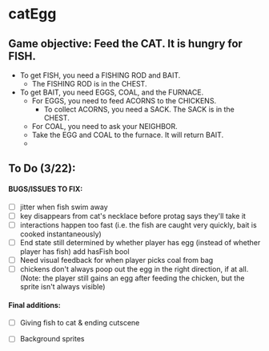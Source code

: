 # catEgg

## Game objective: Feed the CAT. It is hungry for FISH.
* To get FISH, you need a FISHING ROD and BAIT.
	* The FISHING ROD is in the CHEST.
* To get BAIT, you need EGGS, COAL, and the FURNACE.
	* For EGGS, you need to feed ACORNS to the CHICKENS.
		* To collect ACORNS, you need a SACK. The SACK is in the CHEST.
	* For COAL, you need to ask your NEIGHBOR.
	* Take the EGG and COAL to the furnace. It will return BAIT.
	* 
## To Do (3/22):
#### BUGS/ISSUES TO FIX: 
- [ ] jitter when fish swim away
- [ ] key disappears from cat's necklace before protag says they'll take it
- [ ] interactions happen too fast (i.e. the fish are caught very quickly, bait is cooked instantaneously)
- [ ] End state still determined by whether player has egg (instead of whether player has fish) add hasFish bool
- [ ] Need visual feedback for when player picks coal from bag
- [ ] chickens don't always poop out the egg in the right direction, if at all. (Note: the player still gains an egg after feeding the chicken, but the sprite isn't always visible)

#### Final additions:
- [ ] Giving fish to cat & ending cutscene
- [ ] Background sprites

